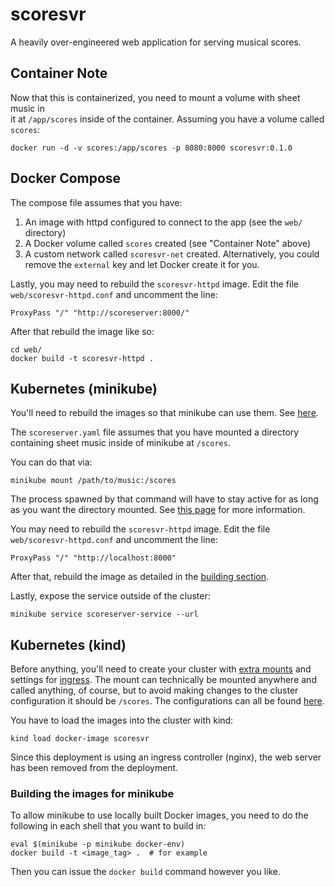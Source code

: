 # scoresvr

A heavily over-engineered web application for serving musical scores.

## Container Note

Now that this is containerized, you need to mount a volume with sheet music in  
it at `/app/scores` inside of the container.  Assuming you have a volume called  
`scores`:  

```
docker run -d -v scores:/app/scores -p 8080:8000 scoresvr:0.1.0
```

## Docker Compose

The compose file assumes that you have: 

1. An image with httpd configured to connect to the app (see the `web/`
   directory)
1. A Docker volume called `scores` created (see "Container Note" above)
1. A custom network called `scoresvr-net` created.  Alternatively, you could
   remove the `external` key and let Docker create it for you.

Lastly, you may need to rebuild the `scoresvr-httpd` image.  Edit the file
`web/scoresvr-httpd.conf` and uncomment the line:  

```
ProxyPass "/" "http://scoreserver:8000/"
```

After that rebuild the image like so:  

```
cd web/
docker build -t scoresvr-httpd .
```

## Kubernetes (minikube)

You'll need to rebuild the images so that minikube can use them.  See
[here](#building-the-images-for-minkube).

The `scoreserver.yaml` file assumes that you have mounted a directory containing
sheet music inside of minikube at `/scores`.

You can do that via:  

```
minikube mount /path/to/music:/scores
```

The process spawned by that command will have to stay active for as long as you
want the directory mounted.  See [this
page](https://minikube.sigs.k8s.io/docs/handbook/mount/) for more information.

You may need to rebuild the `scoresvr-httpd` image.  Edit the file
`web/scoresvr-httpd.conf` and uncomment the line:  

```
ProxyPass "/" "http://localhost:8000"
```

After that, rebuild the image as detailed in the [building
section](#building-the-images-for-minikube).

Lastly, expose the service outside of the cluster:  

```
minikube service scoreserver-service --url
```

## Kubernetes (kind)

Before anything, you'll need to create your cluster with [extra
mounts](https://kind.sigs.k8s.io/docs/user/configuration/#extra-mounts) and
settings for [ingress](https://kind.sigs.k8s.io/docs/user/ingress/).  The mount
can technically be mounted anywhere and called anything, of course, but to avoid
making changes to the cluster configuration it should be `/scores`.  The
configurations can all be found [here](https://github.com/ironbars/kind-iron).

You have to load the images into the cluster with kind:


```
kind load docker-image scoresvr
```

Since this deployment is using an ingress controller (nginx), the web server has
been removed from the deployment.  

### Building the images for minikube

To allow minikube to use locally built Docker images, you need to do the
following in each shell that you want to build in:  

```
eval $(minikube -p minikube docker-env)
docker build -t <image_tag> .  # for example
```

Then you can issue the `docker build` command however you like.

